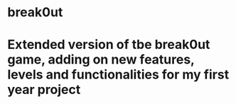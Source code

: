 <h1>break0ut<h1>

Extended version of tbe break0ut game, adding on new features, levels and functionalities for my first year project
